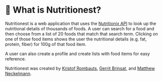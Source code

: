 # 🍏 What is Nutritionest?

Nutritionest is a web application that uses the [Nutritionix API](https://www.nutritionix.com/) to look up the nutritional details of thousands of foods. A user can search for a food and then choose from a list of 20 foods that match that search term. Clicking on one of those food items shows the user the nutritional details (e.g. fat, protein, fiber) for 100g of that food item.

A user can also create a profile and create lists with food items for easy reference.

Nutritionest was created by [Kristof Rombauts](https://github.com/KristofRmbts), [Gerrit Brinsat](https://github.com/GBrinsat), and [Matthew Neckelmann](https://github.com/mneck).
